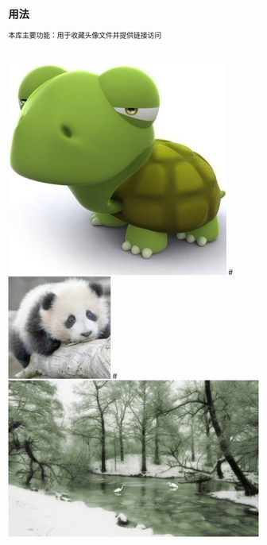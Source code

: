 ## 用法

本库主要功能：用于收藏头像文件并提供链接访问
#
<img src="/Tortoise.jpg" alt="" />
#
<img src="/Panda.jpg" alt="" />
#
<img src="/12944152522300hl48hohn3.jpg" alt="" />
